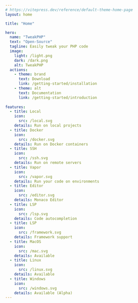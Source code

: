 ```yaml
---
# https://vitepress.dev/reference/default-theme-home-page
layout: home

title: "Home"

hero:
  name: "TweakPHP"
  text: "Open-Source"
  tagline: Easily tweak your PHP code
  image:
    light: /light.png
    dark: /dark.png
    alt: TweakPHP
  actions:
    - theme: brand
      text: Download
      link: /getting-started/installation
    - theme: alt
      text: Documentation
      link: /getting-started/introduction
      
features:
  - title: Local
    icon:
      src: /local.svg
    details: Run on local projects
  - title: Docker
    icon:
      src: /docker.svg
    details: Run on Docker containers
  - title: SSH
    icon:
      src: /ssh.svg
    details: Run on remote servers
  - title: Vapor
    icon:
      src: /vapor.svg
    details: Run your code on environments
  - title: Editor
    icon:
      src: /editor.svg
    details: Monaco Editor
  - title: LSP
    icon:
      src: /lsp.svg
    details: Code autocompletion
  - title: LSP
    icon:
      src: /framework.svg
    details: Framework support
  - title: MacOS
    icon:
      src: /mac.svg
    details: Available
  - title: Linux
    icon:
      src: /linux.svg
    details: Available
  - title: Windows
    icon:
      src: /windows.svg
    details: Available (Alpha)
---
```

